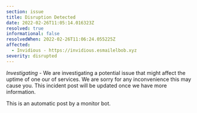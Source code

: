 ```yaml
---
section: issue
title: Disruption Detected
date: 2022-02-26T11:05:14.016323Z
resolved: true
informational: false
resolvedWhen: 2022-02-26T11:06:24.055225Z
affected:
  - Invidious - https://invidious.esmailelbob.xyz
severity: disrupted
---
```

*Investigating* - We are investigating a potential issue that might affect the uptime of one our of services. We are sorry for any inconvenience this may cause you. This incident post will be updated once we have more information.

This is an automatic post by a monitor bot.
        